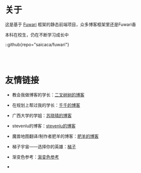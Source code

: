 # 关于

这是基于  [Fuwari](https://github.com/saicaca/fuwari)  框架的静态前端项目，众多博客框架里还是Fuwari香

本科在校生，仍在不断学习成长中

::github{repo="saicaca/fuwari"}

<br>

<br>

# 友情链接

- 教会我做博客的学长：[二叉树树的博客](https://afo.im/)

- 在规划上帮过我的学长：[千千的博客](https://sal-qianqian.icu/)

- 广西大学的学姐：[苏晓晴的博客](https://www.toubiec.cn/)

- stevenlu的博客：[stevenlu的博客](https://stevenlu.top)

- 魔兽地图翻译/制作者肥羊的博客：[肥羊的博客](https://darksheep.vip/)

- 梯子宇宙——选择你的英雄：[梯子](https://guatizi.com/)

- 渐变色参考：[渐变色参考](https://webgradients.com)

- 